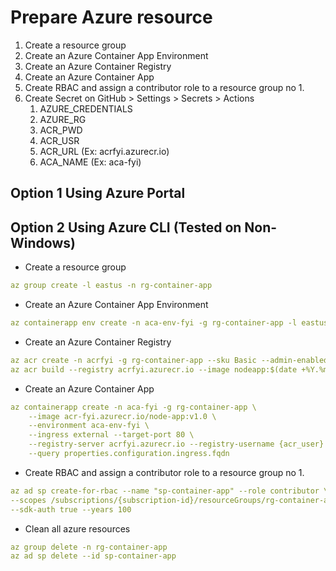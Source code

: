 # Prepare Azure resource

1. Create a resource group
2. Create an Azure Container App Environment
3. Create an Azure Container Registry
4. Create an Azure Container App
5. Create RBAC and assign a contributor role to a resource group no 1.
6. Create Secret on GitHub > Settings > Secrets > Actions
   1. AZURE_CREDENTIALS
   2. AZURE_RG
   3. ACR_PWD
   4. ACR_USR
   5. ACR_URL (Ex: acrfyi.azurecr.io)
   6. ACA_NAME (Ex: aca-fyi)

## Option 1 Using Azure Portal

## Option 2 Using Azure CLI (Tested on Non-Windows)

- Create a resource group

```YAML
az group create -l eastus -n rg-container-app
```

- Create an Azure Container App Environment

```YAML
az containerapp env create -n aca-env-fyi -g rg-container-app -l eastus
```

- Create an Azure Container Registry

```YAML
az acr create -n acrfyi -g rg-container-app --sku Basic --admin-enabled -l eastus
az acr build --registry acrfyi.azurecr.io --image nodeapp:$(date +%Y.%m.%d).0 .
```

- Create an Azure Container App

```YAML
az containerapp create -n aca-fyi -g rg-container-app \
    --image acr-fyi.azurecr.io/node-app:v1.0 \
    --environment aca-env-fyi \
    --ingress external --target-port 80 \
    --registry-server acrfyi.azurecr.io --registry-username {acr_user} --registry-password {acr_password} \
    --query properties.configuration.ingress.fqdn
```

- Create RBAC and assign a contributor role to a resource group no 1.

```YAML
az ad sp create-for-rbac --name "sp-container-app" --role contributor \
--scopes /subscriptions/{subscription-id}/resourceGroups/rg-container-app \
--sdk-auth true --years 100
```

- Clean all azure resources

```YAML
az group delete -n rg-container-app
az ad sp delete --id sp-container-app
```

